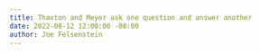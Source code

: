```yaml
---
title: Thaxton and Meyer ask one question and answer another
date: 2022-08-12 12:00:00 -08:00
author: Joe Felsenstein
---
```


